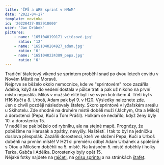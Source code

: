 ```yaml
---
title: 'ČPŠ a WRE sprint v NMnM'
date: '2022-04-27'
template: novinka
id: '20220427-082918000'
user: 'Jan Drábek'
pictures:
    - name: '1651040199171_vítězové.jpg'
      ratio: '12'
    - name: '1651040204927_adam.jpg'
      ratio: '6'
    - name: '1651040224389_pepa.jpg'
      ratio: '6'
---
```

Tradiční štafetový víkend se sprintem proběhl snad po dvou letech covidu v Novém Městě na Moravě.  
Nejprve se běželo okolo nemocnice, kde ve "sprintovém" roce zazářila Adélka, když se do vedení dostala v půlce trati a pak už nikoho na první místo nepustila. Miloš v mužské elitě byl i se svým kotníkem 4. Třetí byl v H16 Kuči a 8. Urboš, Adam pak byl 9. v H20. Výsledky naleznete [zde](https://oris.orientacnisporty.cz/Vysledky?id=5546&amp;club=ZBM).  
Jen o chvíli později následovaly štafety. Skoro sprintové v lyžařském areálu u Skihotelu. Zde shodně na druhém místě doběli muži (Jáchym, Ota a Miloš) a dorostenci (Pepa, Kuči a Tom Prášil). Holkám se nedařilo, když ženy byly 10. a dorostenky 15.  
V neděli se pak běželo od rybníku, ale na stejné mapě. Prognózy, že poběžíme na Harusák a zpátky, nevyšly. Naštěstí. I tak to byl na jedničku doslova přespolák. Zazářili dorostenci, kteří ve složení Pepa, Kuči a Urboš doběhli na prvním místě! V H21 si premiéru odbyl Adam Urbánek a společně s Otou a Milošem doběhli na 5. místě. Na krásném 5. místě doběhly i holky Terka, Gabča i Adélka. Dorostenky byly opět 15.  
Nějaké fotky najdete na [rajčeti](https://skzabovresky.rajce.idnes.cz/CPS_u_NMnM/), na [orisu sprintu](https://oris.orientacnisporty.cz/Zavod?id=5546) a na stránkách [štafet](http://lpu.cz/cps22/).
